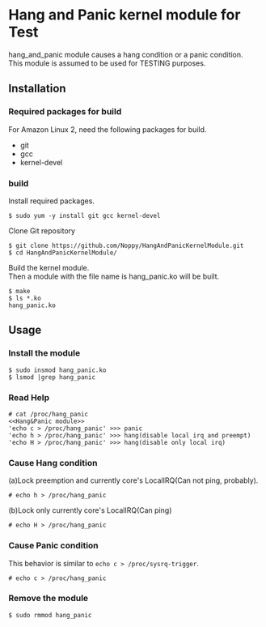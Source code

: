 # Hang and Panic kernel module for Test
hang_and_panic module causes a hang condition or a panic condition.  
This module is assumed to be used for TESTING purposes.
## Installation
### Required packages for build
For Amazon Linux 2, need the following packages for build.
- git
- gcc
- kernel-devel
### build
Install required packages.
```
$ sudo yum -y install git gcc kernel-devel
```
Clone Git repository
```
$ git clone https://github.com/Noppy/HangAndPanicKernelModule.git
$ cd HangAndPanicKernelModule/
```
Build the kernel module.  
Then a module with the file name is  hang_panic.ko will be built.
```
$ make
$ ls *.ko
hang_panic.ko
```
## Usage
### Install the module
```
$ sudo insmod hang_panic.ko
$ lsmod |grep hang_panic
```
### Read Help
```
# cat /proc/hang_panic 
<<Hang&Panic module>>
'echo c > /proc/hang_panic' >>> panic
'echo h > /proc/hang_panic' >>> hang(disable local irq and preempt)
'echo H > /proc/hang_panic' >>> hang(disable only local irq)
```
### Cause Hang condition
(a)Lock preemption and currently core's LocalIRQ(Can not ping, probably).
```
# echo h > /proc/hang_panic
```
(b)Lock only currently core's LocalIRQ(Can ping)
```
# echo H > /proc/hang_panic
```
### Cause Panic condition
This behavior is similar to `echo c > /proc/sysrq-trigger`.
```
# echo c > /proc/hang_panic
```
### Remove the module
```
$ sudo rmmod hang_panic
```
